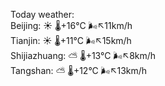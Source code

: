 Today weather:  
Beijing: ☀️   🌡️+16°C 🌬️↖11km/h  
Tianjin: ☀️   🌡️+11°C 🌬️↖15km/h  
Shijiazhuang: ⛅️  🌡️+13°C 🌬️↖8km/h  
Tangshan: ⛅️  🌡️+12°C 🌬️↖13km/h  
